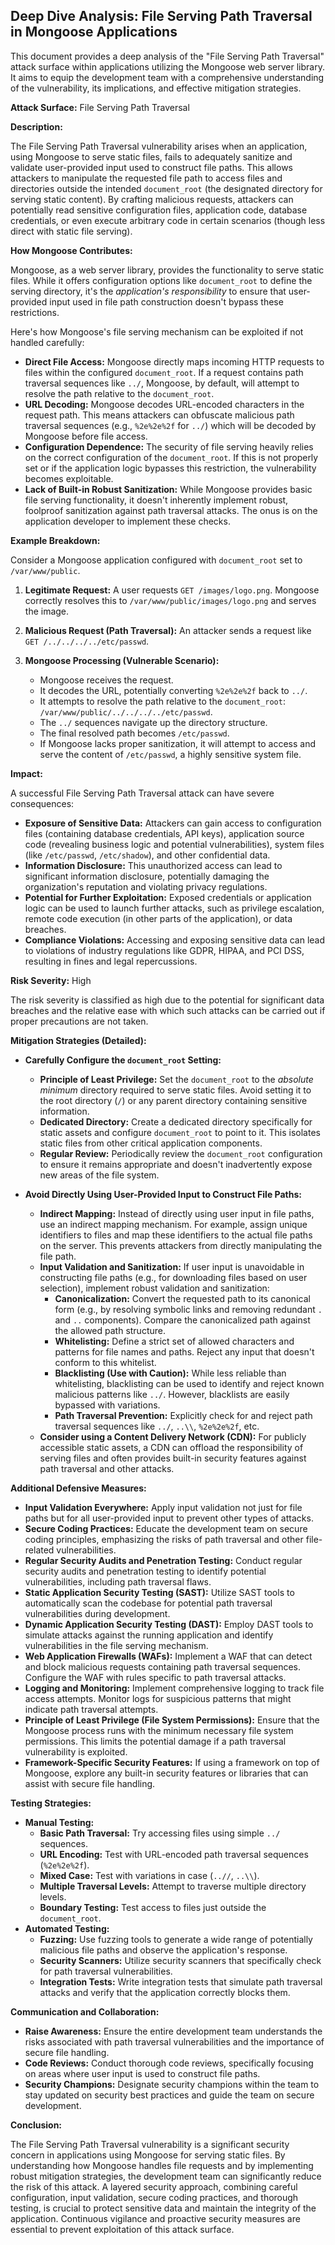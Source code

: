 ## Deep Dive Analysis: File Serving Path Traversal in Mongoose Applications

This document provides a deep analysis of the "File Serving Path Traversal" attack surface within applications utilizing the Mongoose web server library. It aims to equip the development team with a comprehensive understanding of the vulnerability, its implications, and effective mitigation strategies.

**Attack Surface:** File Serving Path Traversal

**Description:**

The File Serving Path Traversal vulnerability arises when an application, using Mongoose to serve static files, fails to adequately sanitize and validate user-provided input used to construct file paths. This allows attackers to manipulate the requested file path to access files and directories outside the intended `document_root` (the designated directory for serving static content). By crafting malicious requests, attackers can potentially read sensitive configuration files, application code, database credentials, or even execute arbitrary code in certain scenarios (though less direct with static file serving).

**How Mongoose Contributes:**

Mongoose, as a web server library, provides the functionality to serve static files. While it offers configuration options like `document_root` to define the serving directory, it's the *application's responsibility* to ensure that user-provided input used in file path construction doesn't bypass these restrictions.

Here's how Mongoose's file serving mechanism can be exploited if not handled carefully:

* **Direct File Access:** Mongoose directly maps incoming HTTP requests to files within the configured `document_root`. If a request contains path traversal sequences like `../`, Mongoose, by default, will attempt to resolve the path relative to the `document_root`.
* **URL Decoding:** Mongoose decodes URL-encoded characters in the request path. This means attackers can obfuscate malicious path traversal sequences (e.g., `%2e%2e%2f` for `../`) which will be decoded by Mongoose before file access.
* **Configuration Dependence:** The security of file serving heavily relies on the correct configuration of the `document_root`. If this is not properly set or if the application logic bypasses this restriction, the vulnerability becomes exploitable.
* **Lack of Built-in Robust Sanitization:** While Mongoose provides basic file serving functionality, it doesn't inherently implement robust, foolproof sanitization against path traversal attacks. The onus is on the application developer to implement these checks.

**Example Breakdown:**

Consider a Mongoose application configured with `document_root` set to `/var/www/public`.

1. **Legitimate Request:** A user requests `GET /images/logo.png`. Mongoose correctly resolves this to `/var/www/public/images/logo.png` and serves the image.

2. **Malicious Request (Path Traversal):** An attacker sends a request like `GET /../../../../etc/passwd`.

3. **Mongoose Processing (Vulnerable Scenario):**
    * Mongoose receives the request.
    * It decodes the URL, potentially converting `%2e%2e%2f` back to `../`.
    * It attempts to resolve the path relative to the `document_root`: `/var/www/public/../../../../etc/passwd`.
    * The `../` sequences navigate up the directory structure.
    * The final resolved path becomes `/etc/passwd`.
    * If Mongoose lacks proper sanitization, it will attempt to access and serve the content of `/etc/passwd`, a highly sensitive system file.

**Impact:**

A successful File Serving Path Traversal attack can have severe consequences:

* **Exposure of Sensitive Data:** Attackers can gain access to configuration files (containing database credentials, API keys), application source code (revealing business logic and potential vulnerabilities), system files (like `/etc/passwd`, `/etc/shadow`), and other confidential data.
* **Information Disclosure:** This unauthorized access can lead to significant information disclosure, potentially damaging the organization's reputation and violating privacy regulations.
* **Potential for Further Exploitation:** Exposed credentials or application logic can be used to launch further attacks, such as privilege escalation, remote code execution (in other parts of the application), or data breaches.
* **Compliance Violations:** Accessing and exposing sensitive data can lead to violations of industry regulations like GDPR, HIPAA, and PCI DSS, resulting in fines and legal repercussions.

**Risk Severity:** High

The risk severity is classified as high due to the potential for significant data breaches and the relative ease with which such attacks can be carried out if proper precautions are not taken.

**Mitigation Strategies (Detailed):**

* **Carefully Configure the `document_root` Setting:**
    * **Principle of Least Privilege:** Set the `document_root` to the *absolute minimum* directory required to serve static files. Avoid setting it to the root directory (`/`) or any parent directory containing sensitive information.
    * **Dedicated Directory:** Create a dedicated directory specifically for static assets and configure `document_root` to point to it. This isolates static files from other critical application components.
    * **Regular Review:** Periodically review the `document_root` configuration to ensure it remains appropriate and doesn't inadvertently expose new areas of the file system.

* **Avoid Directly Using User-Provided Input to Construct File Paths:**
    * **Indirect Mapping:** Instead of directly using user input in file paths, use an indirect mapping mechanism. For example, assign unique identifiers to files and map these identifiers to the actual file paths on the server. This prevents attackers from directly manipulating the file path.
    * **Input Validation and Sanitization:** If user input is unavoidable in constructing file paths (e.g., for downloading files based on user selection), implement robust validation and sanitization:
        * **Canonicalization:** Convert the requested path to its canonical form (e.g., by resolving symbolic links and removing redundant `.` and `..` components). Compare the canonicalized path against the allowed path structure.
        * **Whitelisting:** Define a strict set of allowed characters and patterns for file names and paths. Reject any input that doesn't conform to this whitelist.
        * **Blacklisting (Use with Caution):** While less reliable than whitelisting, blacklisting can be used to identify and reject known malicious patterns like `../`. However, blacklists are easily bypassed with variations.
        * **Path Traversal Prevention:** Explicitly check for and reject path traversal sequences like `../`, `..\\`, `%2e%2e%2f`, etc.
    * **Consider using a Content Delivery Network (CDN):** For publicly accessible static assets, a CDN can offload the responsibility of serving files and often provides built-in security features against path traversal and other attacks.

**Additional Defensive Measures:**

* **Input Validation Everywhere:**  Apply input validation not just for file paths but for all user-provided input to prevent other types of attacks.
* **Secure Coding Practices:** Educate the development team on secure coding principles, emphasizing the risks of path traversal and other file-related vulnerabilities.
* **Regular Security Audits and Penetration Testing:** Conduct regular security audits and penetration testing to identify potential vulnerabilities, including path traversal flaws.
* **Static Application Security Testing (SAST):** Utilize SAST tools to automatically scan the codebase for potential path traversal vulnerabilities during development.
* **Dynamic Application Security Testing (DAST):** Employ DAST tools to simulate attacks against the running application and identify vulnerabilities in the file serving mechanism.
* **Web Application Firewalls (WAFs):** Implement a WAF that can detect and block malicious requests containing path traversal sequences. Configure the WAF with rules specific to path traversal attacks.
* **Logging and Monitoring:** Implement comprehensive logging to track file access attempts. Monitor logs for suspicious patterns that might indicate path traversal attempts.
* **Principle of Least Privilege (File System Permissions):** Ensure that the Mongoose process runs with the minimum necessary file system permissions. This limits the potential damage if a path traversal vulnerability is exploited.
* **Framework-Specific Security Features:** If using a framework on top of Mongoose, explore any built-in security features or libraries that can assist with secure file handling.

**Testing Strategies:**

* **Manual Testing:**
    * **Basic Path Traversal:** Try accessing files using simple `../` sequences.
    * **URL Encoding:** Test with URL-encoded path traversal sequences (`%2e%2e%2f`).
    * **Mixed Case:** Test with variations in case (`..//`, `..\\`).
    * **Multiple Traversal Levels:** Attempt to traverse multiple directory levels.
    * **Boundary Testing:** Test access to files just outside the `document_root`.
* **Automated Testing:**
    * **Fuzzing:** Use fuzzing tools to generate a wide range of potentially malicious file paths and observe the application's response.
    * **Security Scanners:** Utilize security scanners that specifically check for path traversal vulnerabilities.
    * **Integration Tests:** Write integration tests that simulate path traversal attacks and verify that the application correctly blocks them.

**Communication and Collaboration:**

* **Raise Awareness:** Ensure the entire development team understands the risks associated with path traversal vulnerabilities and the importance of secure file handling.
* **Code Reviews:** Conduct thorough code reviews, specifically focusing on areas where user input is used to construct file paths.
* **Security Champions:** Designate security champions within the team to stay updated on security best practices and guide the team on secure development.

**Conclusion:**

The File Serving Path Traversal vulnerability is a significant security concern in applications using Mongoose for serving static files. By understanding how Mongoose handles file requests and by implementing robust mitigation strategies, the development team can significantly reduce the risk of this attack. A layered security approach, combining careful configuration, input validation, secure coding practices, and thorough testing, is crucial to protect sensitive data and maintain the integrity of the application. Continuous vigilance and proactive security measures are essential to prevent exploitation of this attack surface.
